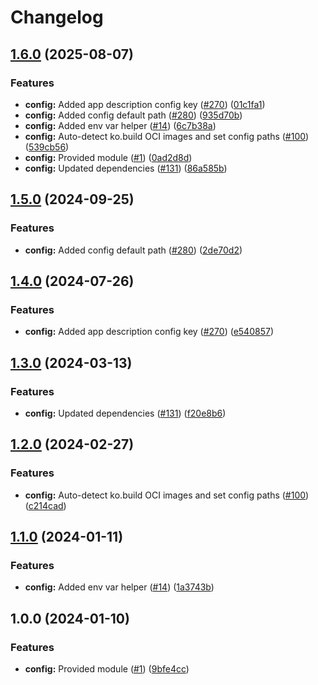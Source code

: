 # Changelog

## [1.6.0](https://github.com/christopher862-dev/yokai/compare/config-v1.5.0...config/v1.6.0) (2025-08-07)


### Features

* **config:** Added app description config key ([#270](https://github.com/christopher862-dev/yokai/issues/270)) ([01c1fa1](https://github.com/christopher862-dev/yokai/commit/01c1fa1b7ab15f861d13275aa19d9438fa8d72be))
* **config:** Added config default path ([#280](https://github.com/christopher862-dev/yokai/issues/280)) ([935d70b](https://github.com/christopher862-dev/yokai/commit/935d70bc2ccb35095ace98aebc7f69b1bdc3aaca))
* **config:** Added env var helper ([#14](https://github.com/christopher862-dev/yokai/issues/14)) ([6c7b38a](https://github.com/christopher862-dev/yokai/commit/6c7b38a8d2f2abadc8414c97b9c76399867dee51))
* **config:** Auto-detect ko.build OCI images and set config paths ([#100](https://github.com/christopher862-dev/yokai/issues/100)) ([539cb56](https://github.com/christopher862-dev/yokai/commit/539cb566c07a483079c19d7c422ca72839d443cc))
* **config:** Provided module ([#1](https://github.com/christopher862-dev/yokai/issues/1)) ([0ad2d8d](https://github.com/christopher862-dev/yokai/commit/0ad2d8dbadda199adddab3d1983e88aa6130d9ef))
* **config:** Updated dependencies ([#131](https://github.com/christopher862-dev/yokai/issues/131)) ([86a585b](https://github.com/christopher862-dev/yokai/commit/86a585b7eef84cadb91f4d6a3f1caaf8ada6721b))

## [1.5.0](https://github.com/ankorstore/yokai/compare/config/v1.4.0...config/v1.5.0) (2024-09-25)


### Features

* **config:** Added config default path ([#280](https://github.com/ankorstore/yokai/issues/280)) ([2de70d2](https://github.com/ankorstore/yokai/commit/2de70d2aaed23f9bf867e4806c2c84fdf1b77736))

## [1.4.0](https://github.com/ankorstore/yokai/compare/config/v1.3.0...config/v1.4.0) (2024-07-26)


### Features

* **config:** Added app description config key ([#270](https://github.com/ankorstore/yokai/issues/270)) ([e540857](https://github.com/ankorstore/yokai/commit/e54085755430b171277c038719611a667b284c85))

## [1.3.0](https://github.com/ankorstore/yokai/compare/config/v1.2.0...config/v1.3.0) (2024-03-13)


### Features

* **config:** Updated dependencies ([#131](https://github.com/ankorstore/yokai/issues/131)) ([f20e8b6](https://github.com/ankorstore/yokai/commit/f20e8b617639607c9bc0f22cf9857505bbbd7384))

## [1.2.0](https://github.com/ankorstore/yokai/compare/config/v1.1.0...config/v1.2.0) (2024-02-27)


### Features

* **config:** Auto-detect ko.build OCI images and set config paths ([#100](https://github.com/ankorstore/yokai/issues/100)) ([c214cad](https://github.com/ankorstore/yokai/commit/c214cad80af6e0fa43aa3aa16af3fb159c76270f))

## [1.1.0](https://github.com/ankorstore/yokai/compare/config/v1.0.0...config/v1.1.0) (2024-01-11)


### Features

* **config:** Added env var helper ([#14](https://github.com/ankorstore/yokai/issues/14)) ([1a3743b](https://github.com/ankorstore/yokai/commit/1a3743b80ed61444d49237b7b151de7f8aad2b14))

## 1.0.0 (2024-01-10)


### Features

* **config:** Provided module ([#1](https://github.com/ankorstore/yokai/issues/1)) ([9bfe4cc](https://github.com/ankorstore/yokai/commit/9bfe4cc14b447457735ee0f23a229a7006a5b5fc))
